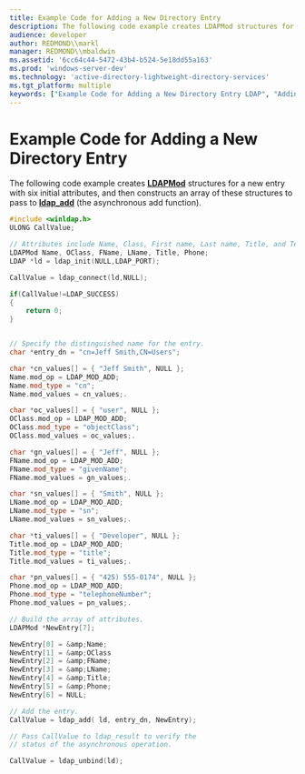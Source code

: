 ```yaml
---
title: Example Code for Adding a New Directory Entry
description: The following code example creates LDAPMod structures for a new entry with six initial attributes, and then constructs an array of these structures to pass to ldap\_add (the asynchronous add function).
audience: developer
author: REDMOND\\markl
manager: REDMOND\\mbaldwin
ms.assetid: '6cc64c44-5472-43b4-b524-5e18dd55a163'
ms.prod: 'windows-server-dev'
ms.technology: 'active-directory-lightweight-directory-services'
ms.tgt_platform: multiple
keywords: ["Example Code for Adding a New Directory Entry LDAP", "Adding a New Directory Entry LDAP", "Adding a Directory Entry LDAP"]
---
```


# Example Code for Adding a New Directory Entry

The following code example creates [**LDAPMod**](ldapmod.md) structures for a new entry with six initial attributes, and then constructs an array of these structures to pass to [**ldap\_add**](ldap-add.md) (the asynchronous add function).


```C++
#include <winldap.h>
ULONG CallValue;

// Attributes include Name, Class, First name, Last name, Title, and Telephone number
LDAPMod Name, OClass, FName, LName, Title, Phone;
LDAP *ld = ldap_init(NULL,LDAP_PORT);

CallValue = ldap_connect(ld,NULL);

if(CallValue!=LDAP_SUCCESS)
{
    return 0;
}


// Specify the distinguished name for the entry.
char *entry_dn = "cn=Jeff Smith,CN=Users";

char *cn_values[] = { "Jeff Smith", NULL };
Name.mod_op = LDAP_MOD_ADD;
Name.mod_type = "cn";
Name.mod_values = cn_values;. 

char *oc_values[] = { "user", NULL };
OClass.mod_op = LDAP_MOD_ADD;
OClass.mod_type = "objectClass";
OClass.mod_values = oc_values;. 

char *gn_values[] = { "Jeff", NULL };
FName.mod_op = LDAP_MOD_ADD;
FName.mod_type = "givenName";
FName.mod_values = gn_values;. 

char *sn_values[] = { "Smith", NULL };
LName.mod_op = LDAP_MOD_ADD;
LName.mod_type = "sn";
LName.mod_values = sn_values;. 

char *ti_values[] = { "Developer", NULL };
Title.mod_op = LDAP_MOD_ADD;
Title.mod_type = "title";
Title.mod_values = ti_values;. 

char *pn_values[] = { "425) 555-0174", NULL };
Phone.mod_op = LDAP_MOD_ADD;
Phone.mod_type = "telephoneNumber";
Phone.mod_values = pn_values;. 

// Build the array of attributes. 
LDAPMod *NewEntry[7];

NewEntry[0] = &amp;Name;
NewEntry[1] = &amp;OClass
NewEntry[2] = &amp;FName;
NewEntry[3] = &amp;LName;
NewEntry[4] = &amp;Title;
NewEntry[5] = &amp;Phone;
NewEntry[6] = NULL;

// Add the entry.
CallValue = ldap_add( ld, entry_dn, NewEntry);

// Pass CallValue to ldap_result to verify the 
// status of the asynchronous operation.

CallValue = ldap_unbind(ld);
```



 

 




